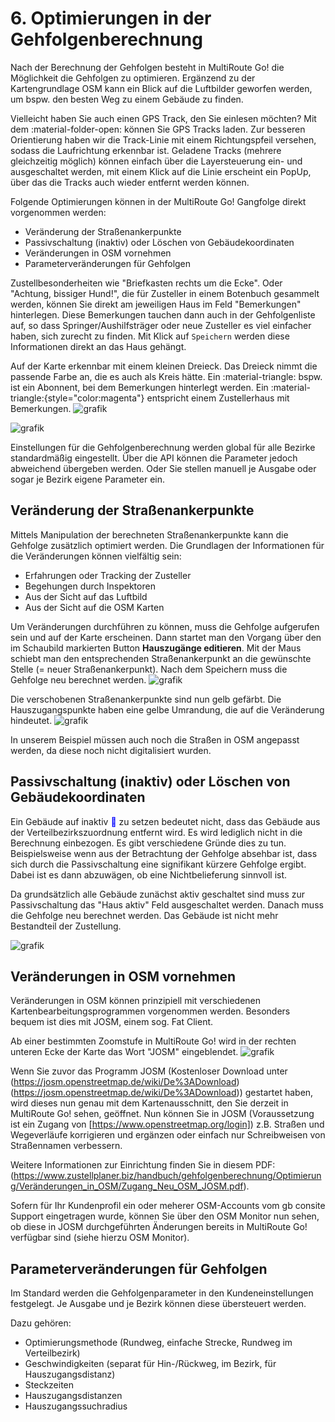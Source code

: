 # **6. Optimierungen in der Gehfolgenberechnung**


Nach der Berechnung der Gehfolgen besteht in MultiRoute Go! die Möglichkeit die Gehfolgen zu optimieren. Ergänzend zu der Kartengrundlage OSM kann ein Blick auf die Luftbilder geworfen werden, um bspw. den besten Weg zu einem Gebäude zu finden.

Vielleicht haben Sie auch einen GPS Track, den Sie einlesen möchten?
Mit dem :material-folder-open: können Sie GPS Tracks laden.
Zur besseren Orientierung haben wir die Track-Linie mit einem Richtungspfeil versehen, sodass die Laufrichtung erkennbar ist.
Geladene Tracks (mehrere gleichzeitig möglich) können einfach über die Layersteuerung ein- und ausgeschaltet werden, mit einem Klick auf die Linie erscheint ein PopUp, über das die Tracks auch wieder entfernt werden können.



Folgende Optimierungen können in der MultiRoute Go! Gangfolge direkt vorgenommen werden:

- Veränderung der Straßenankerpunkte
- Passivschaltung (inaktiv) oder Löschen von Gebäudekoordinaten
- Veränderungen in OSM vornehmen
- Parameterveränderungen für Gehfolgen

Zustellbesonderheiten wie "Briefkasten rechts um die Ecke". Oder "Achtung, bissiger Hund!", die für Zusteller in einem Botenbuch gesammelt werden, können Sie direkt am jeweiligen Haus im Feld "Bemerkungen" hinterlegen.
Diese Bemerkungen tauchen dann auch in der Gehfolgenliste auf, so dass Springer/Aushilfsträger oder neue Zusteller es viel einfacher haben, sich zurecht zu finden. Mit Klick auf ```Speichern``` werden diese Informationen direkt an das Haus gehängt.

Auf der Karte erkennbar mit einem kleinen Dreieck. Das Dreieck nimmt die passende Farbe an, die es auch als Kreis hätte. Ein :material-triangle: bspw. ist ein Abonnent, bei dem Bemerkungen hinterlegt werden. Ein :material-triangle:{style="color:magenta"} entspricht einem Zustellerhaus mit Bemerkungen.
![grafik](https://user-images.githubusercontent.com/99329016/170690319-edbe0da8-19fb-4e1d-aca6-1b2a5cdcb5fa.png)

![grafik](https://user-images.githubusercontent.com/99329016/170690311-f82f6c82-a274-443b-a651-81dde62c5d5f.png)


Einstellungen für die Gehfolgenberechnung werden global für alle Bezirke standardmäßig eingestellt. Über die API können die Parameter jedoch abweichend übergeben werden. Oder Sie stellen manuell je Ausgabe oder sogar je Bezirk eigene Parameter ein.

## Veränderung der Straßenankerpunkte

Mittels Manipulation der berechneten Straßenankerpunkte kann die Gehfolge zusätzlich optimiert werden. Die Grundlagen der Informationen für die Veränderungen können vielfältig sein:

- Erfahrungen oder Tracking der Zusteller
- Begehungen durch Inspektoren
- Aus der Sicht auf das Luftbild
- Aus der Sicht auf die OSM Karten

Um Veränderungen durchführen zu können, muss die Gehfolge aufgerufen sein und auf der Karte erscheinen. Dann startet man den Vorgang über den im Schaubild markierten Button **Hauszugänge editieren**. Mit der Maus schiebt man den entsprechenden Straßenankerpunkt an die gewünschte Stelle (= neuer Straßenankerpunkt). Nach dem Speichern muss die Gehfolge neu berechnet werden.
![grafik](https://user-images.githubusercontent.com/99329016/170689694-55cd35fa-9054-429e-8313-1e5b74266165.png)

Die verschobenen Straßenankerpunkte sind nun gelb gefärbt. Die Hauszugangspunkte haben eine gelbe Umrandung, die auf die Veränderung hindeutet.
![grafik](https://user-images.githubusercontent.com/99329016/170689703-9c87dddd-0423-4d55-9286-d11946acb0b0.png)

In unserem Beispiel müssen auch noch die Straßen in OSM angepasst werden, da diese noch nicht digitalisiert wurden. 


## Passivschaltung (inaktiv) oder Löschen von Gebäudekoordinaten

Ein Gebäude auf inaktiv <span style="color: blue;">&#x1f534;&#xfe0e;</span> zu setzen bedeutet nicht, dass das Gebäude aus der Verteilbezirkszuordnung entfernt wird. Es wird lediglich nicht in die Berechnung einbezogen. Es gibt verschiedene Gründe dies zu tun. Beispielsweise wenn aus der Betrachtung der Gehfolge absehbar ist, dass sich durch die Passivschaltung eine signifikant kürzere Gehfolge ergibt. Dabei ist es dann abzuwägen, ob eine Nichtbelieferung sinnvoll ist.

Da grundsätzlich alle Gebäude zunächst aktiv geschaltet sind muss zur Passivschaltung das "Haus aktiv" Feld ausgeschaltet werden. Danach muss die Gehfolge neu berechnet werden. Das Gebäude ist nicht mehr Bestandteil der Zustellung. 

![grafik](https://user-images.githubusercontent.com/99329016/170689864-2a9f4777-fbbe-42ba-ace3-013876a50c58.png)


## Veränderungen in OSM vornehmen 

Veränderungen in OSM können prinzipiell mit verschiedenen Kartenbearbeitungsprogrammen vorgenommen werden. Besonders bequem ist dies mit JOSM, einem sog. Fat Client.

Ab einer bestimmten Zoomstufe in MultiRoute Go! wird in der rechten unteren Ecke der Karte das Wort "JOSM" eingeblendet.
![grafik](https://user-images.githubusercontent.com/99329016/170690035-093cf305-b58a-46f6-8dd3-97bd864b9a29.png)

Wenn Sie zuvor das Programm JOSM (Kostenloser Download unter (https://josm.openstreetmap.de/wiki/De%3ADownload)(https://josm.openstreetmap.de/wiki/De%3ADownload)) gestartet haben, wird dieses nun genau mit dem Kartenausschnitt, den Sie derzeit in MultiRoute Go! sehen, geöffnet. Nun können Sie in JOSM (Voraussetzung ist ein Zugang von [https://www.openstreetmap.org/login]) z.B. Straßen und Wegeverläufe korrigieren und ergänzen oder einfach nur Schreibweisen von Straßennamen verbessern.

Weitere Informationen zur Einrichtung finden Sie in diesem PDF: (https://www.zustellplaner.biz/handbuch/gehfolgenberechnung/Optimierung/Veränderungen_in_OSM/Zugang_Neu_OSM_JOSM.pdf).

Sofern für Ihr Kundenprofil ein oder meherer OSM-Accounts vom gb consite Support eingetragen wurde, können Sie über den OSM Monitor nun sehen, ob diese in JOSM durchgeführten Änderungen bereits in MultiRoute Go! verfügbar sind (siehe hierzu OSM Monitor).


## Parameterveränderungen für Gehfolgen
Im Standard werden die Gehfolgenparameter in den Kundeneinstellungen festgelegt. Je Ausgabe und je Bezirk können diese übersteuert werden.

Dazu gehören:
- Optimierungsmethode (Rundweg, einfache Strecke, Rundweg im Verteilbezirk)
- Geschwindigkeiten (separat für Hin-/Rückweg, im Bezirk, für Hauszugangsdistanz)
- Steckzeiten
- Hauszugangsdistanzen
- Hauszugangssuchradius
